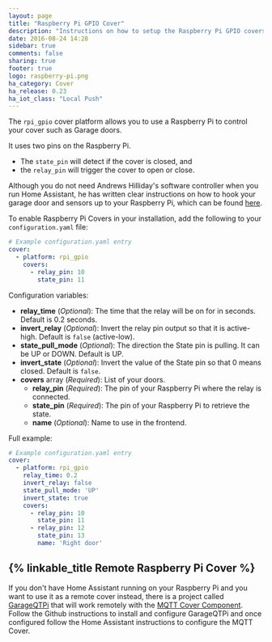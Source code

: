```yaml
---
layout: page
title: "Raspberry Pi GPIO Cover"
description: "Instructions on how to setup the Raspberry Pi GPIO covers within Home Assistant."
date: 2016-08-24 14:28
sidebar: true
comments: false
sharing: true
footer: true
logo: raspberry-pi.png
ha_category: Cover
ha_release: 0.23
ha_iot_class: "Local Push"
---
```


The `rpi_gpio` cover platform allows you to use a Raspberry Pi to control your cover such as Garage doors.

It uses two pins on the Raspberry Pi.

- The `state_pin` will detect if the cover is closed, and
- the `relay_pin` will trigger the cover to open or close.

Although you do not need Andrews Hilliday's software controller when you run Home Assistant, he has written clear instructions on how to hook your garage door and sensors up to your Raspberry Pi, which can be found [here](https://github.com/andrewshilliday/garage-door-controller#hardware-setup).

To enable Raspberry Pi Covers in your installation, add the following to your `configuration.yaml` file:

```yaml
# Example configuration.yaml entry
cover:
  - platform: rpi_gpio
    covers:
      - relay_pin: 10
        state_pin: 11
```

Configuration variables:

- **relay_time** (*Optional*): The time that the relay will be on for in seconds. Default is 0.2 seconds.
- **invert_relay** (*Optional*): Invert the relay pin output so that it is active-high.  Default is `false` (active-low).
- **state_pull_mode** (*Optional*): The direction the State pin is pulling. It can be UP or DOWN. Default is UP.
- **invert_state** (*Optional*): Invert the value of the State pin so that 0 means closed. Default is `false`.
- **covers** array (*Required*): List of your doors.
  - **relay_pin** (*Required*): The pin of your Raspberry Pi where the relay is connected.
  - **state_pin** (*Required*): The pin of your Raspberry Pi to retrieve the state.
  - **name** (*Optional*): Name to use in the frontend.

Full example:

```yaml
# Example configuration.yaml entry
cover:
  - platform: rpi_gpio
    relay_time: 0.2
    invert_relay: false
    state_pull_mode: 'UP'
    invert_state: true
    covers:
      - relay_pin: 10
        state_pin: 11
      - relay_pin: 12
        state_pin: 13
        name: 'Right door'
```

## {% linkable_title Remote Raspberry Pi Cover %}

If you don't have Home Assistant running on your Raspberry Pi and you want to use it as a remote cover instead, there is a project called [GarageQTPi](https://github.com/Jerrkawz/GarageQTPi) that will work remotely with the [MQTT Cover Component](/components/cover.mqtt/). Follow the Github instructions to install and configure GarageQTPi and once configured follow the Home Assistant instructions to configure the MQTT Cover.
